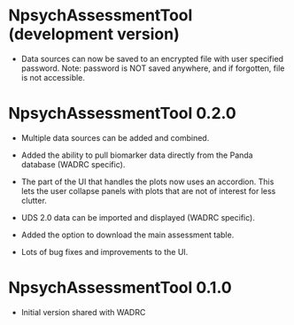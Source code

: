# NpsychAssessmentTool (development version)

-   Data sources can now be saved to an encrypted file with user specified password. Note: password is NOT saved anywhere, and if forgotten, file is not accessible. 

# NpsychAssessmentTool 0.2.0

-   Multiple data sources can be added and combined.

-   Added the ability to pull biomarker data directly from the Panda database (WADRC specific).

-   The part of the UI that handles the plots now uses an accordion. This lets the user collapse panels with plots that are not of interest for less clutter.

-   UDS 2.0 data can be imported and displayed (WADRC specific).

-   Added the option to download the main assessment table.

-   Lots of bug fixes and improvements to the UI.

# NpsychAssessmentTool 0.1.0

-   Initial version shared with WADRC
